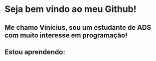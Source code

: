 # Seja bem vindo ao meu Github!
## Me chamo Vinícius, sou um estudante de ADS com muito interesse em programação!
## Estou aprendendo:
## <link rel="stylesheet" href="https://cdn.jsdelivr.net/gh/devicons/devicon@v2.15.1/devicon.min.css">
##
          
